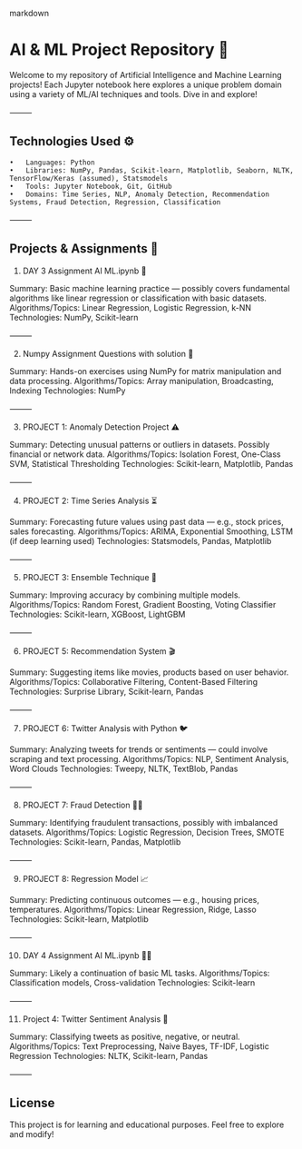 markdown

# AI & ML Project Repository 🚀

Welcome to my repository of Artificial Intelligence and Machine Learning projects! Each Jupyter notebook here explores a unique problem domain using a variety of ML/AI techniques and tools. Dive in and explore!

⸻

## Technologies Used ⚙️
	•	Languages: Python
	•	Libraries: NumPy, Pandas, Scikit-learn, Matplotlib, Seaborn, NLTK, TensorFlow/Keras (assumed), Statsmodels
	•	Tools: Jupyter Notebook, Git, GitHub
	•	Domains: Time Series, NLP, Anomaly Detection, Recommendation Systems, Fraud Detection, Regression, Classification

⸻

## Projects & Assignments 📁

1. DAY 3 Assignment AI ML.ipynb 📘

Summary: Basic machine learning practice — possibly covers fundamental algorithms like linear regression or classification with basic datasets.
Algorithms/Topics: Linear Regression, Logistic Regression, k-NN
Technologies: NumPy, Scikit-learn

⸻

2. Numpy Assignment Questions with solution 🧮

Summary: Hands-on exercises using NumPy for matrix manipulation and data processing.
Algorithms/Topics: Array manipulation, Broadcasting, Indexing
Technologies: NumPy

⸻

3. PROJECT 1: Anomaly Detection Project ⚠️

Summary: Detecting unusual patterns or outliers in datasets. Possibly financial or network data.
Algorithms/Topics: Isolation Forest, One-Class SVM, Statistical Thresholding
Technologies: Scikit-learn, Matplotlib, Pandas

⸻

4. PROJECT 2: Time Series Analysis ⏳

Summary: Forecasting future values using past data — e.g., stock prices, sales forecasting.
Algorithms/Topics: ARIMA, Exponential Smoothing, LSTM (if deep learning used)
Technologies: Statsmodels, Pandas, Matplotlib

⸻

5. PROJECT 3: Ensemble Technique 🧠

Summary: Improving accuracy by combining multiple models.
Algorithms/Topics: Random Forest, Gradient Boosting, Voting Classifier
Technologies: Scikit-learn, XGBoost, LightGBM

⸻

6. PROJECT 5: Recommendation System 🎬

Summary: Suggesting items like movies, products based on user behavior.
Algorithms/Topics: Collaborative Filtering, Content-Based Filtering
Technologies: Surprise Library, Scikit-learn, Pandas

⸻

7. PROJECT 6: Twitter Analysis with Python 🐦

Summary: Analyzing tweets for trends or sentiments — could involve scraping and text processing.
Algorithms/Topics: NLP, Sentiment Analysis, Word Clouds
Technologies: Tweepy, NLTK, TextBlob, Pandas

⸻

8. PROJECT 7: Fraud Detection 🕵️‍♂️

Summary: Identifying fraudulent transactions, possibly with imbalanced datasets.
Algorithms/Topics: Logistic Regression, Decision Trees, SMOTE
Technologies: Scikit-learn, Pandas, Matplotlib

⸻

9. PROJECT 8: Regression Model 📈

Summary: Predicting continuous outcomes — e.g., housing prices, temperatures.
Algorithms/Topics: Linear Regression, Ridge, Lasso
Technologies: Scikit-learn, Matplotlib

⸻

10. DAY 4 Assignment AI ML.ipynb 🧑‍🏫

Summary: Likely a continuation of basic ML tasks.
Algorithms/Topics: Classification models, Cross-validation
Technologies: Scikit-learn

⸻

11. Project 4: Twitter Sentiment Analysis 💬

Summary: Classifying tweets as positive, negative, or neutral.
Algorithms/Topics: Text Preprocessing, Naive Bayes, TF-IDF, Logistic Regression
Technologies: NLTK, Scikit-learn, Pandas

⸻
## License

This project is for learning and educational purposes. Feel free to explore and modify!
